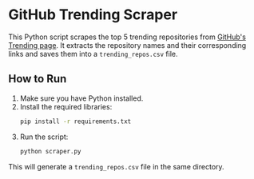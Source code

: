 # GitHub Trending Scraper

This Python script scrapes the top 5 trending repositories from [GitHub's Trending page](https://github.com/trending). It extracts the repository names and their corresponding links and saves them into a `trending_repos.csv` file.

## How to Run

1.  Make sure you have Python installed.
2.  Install the required libraries:
    ```bash
    pip install -r requirements.txt
    ```
3.  Run the script:
    ```bash
    python scraper.py
    ```

This will generate a `trending_repos.csv` file in the same directory. 